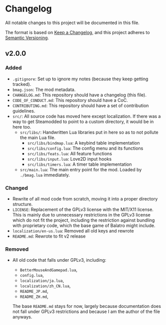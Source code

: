 # Changelog

All notable changes to this project will be documented in this file.

The format is based on [Keep a Changelog](https://keepachangelog.com/en/1.1.0/),
and this project adheres to [Semantic Versioning](https://semver.org/spec/v2.0.0.html).

## v2.0.0

### Added

- `.gitignore`: Set up to ignore my notes (because they keep getting tracked).
- `bmag.json`: The mod metadata.
- `CHANGELOG.md`: This repository should have a changelog (this file).
- `CODE_OF_CONDUCT.md`: This repository should have a CoC.
- `CONTRIBUTING.md`: This repository should have a set of contribution guidelines.
- `src/`: All source code has moved here except localization. If there was a way
to get Steamodded to point to a custom directory, it would be in here too.
  - `src/libs/`: Handwritten Lua libraries put in here so as to not pollute the
  main Lua file.
    - `src/libs/bindmap.lua`: A keybind table implementation
    - `src/libs/config.lua`: The config menu and its functions
    - `src/libs/feats.lua`: All feature functions
    - `src/libs/input.lua`: Love2D input hooks
    - `src/libs/timers.lua`: A timer table implementation
  - `src/main.lua`: The main entry point for the mod. Loaded by `./bmag.lua` immediately.

### Changed

- Rewrite of all mod code from scratch, moving it into a proper directory structure.
- `LICENSE`: Replacement of the GPLv3 license with the MIT/X11 license. This is
mainly due to unnecessary restrictions in the GPLv3 license which do not fit the
project, including the restriction against bundling with proprietary code, which
the base game of Balatro might include.
- `localization/en-us.lua`: Removed all old keys and rewrote
- `README.md`: Rewrote to fit v2 release

### Removed

- All old code that falls under GPLv3, including:
  - `BetterMouseAndGamepad.lua`,
  - `config.lua`,
  - `localization/ja.lua`,
  - `localization/zh_CN.lua`,
  - `README_JP.md`,
  - `README_ZH.md`,

  The base `README.md` stays for now, largely because documentation does not fall
  under GPLv3 restrictions and because I am the author of the file anyways.
